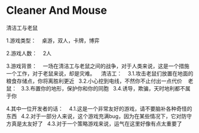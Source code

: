 # Cleaner And Mouse
  清洁工与老鼠

1.游戏类型：
    桌游，双人，卡牌，博弈
    
2.游戏人数：
    2人
    
3.游戏背景：
    一场在清洁工与老鼠之间的战争，对于人类来说，这是一个措施一个工作，对于老鼠来说，却是灾难。
    清洁工：
    3.1.攻击老鼠们放置在地面的粮食存储点，你将离胜利更近
    3.2.小心挖到电线，不然你不止付出一点代价
    老鼠：
    3.3.布置你的地形，保护你和你的同胞
    3.4.诱导，欺骗，天时地利都不属于你
    
4.其中一位开发者的话：
    4.1.这是一个非常友好的游戏，请不要脑补各种奇怪的东西
    4.2.对于一部分人来说，这个游戏充满bug，因为在某些情况下，它对防守方真是太友好了
    4.3.对于一个策略游戏来说，运气在这里好像有点太重要了

